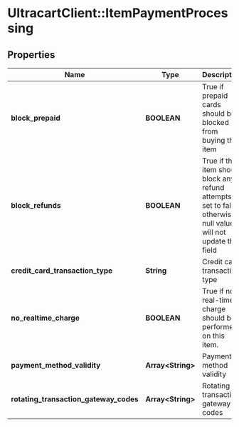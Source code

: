 # UltracartClient::ItemPaymentProcessing

## Properties
Name | Type | Description | Notes
------------ | ------------- | ------------- | -------------
**block_prepaid** | **BOOLEAN** | True if prepaid cards should be blocked from buying this item | [optional] 
**block_refunds** | **BOOLEAN** | True if this item should block any refund attempts, set to false otherwise, null value will not update the field | [optional] 
**credit_card_transaction_type** | **String** | Credit card transaction type | [optional] 
**no_realtime_charge** | **BOOLEAN** | True if no real-time charge should be performed on this item. | [optional] 
**payment_method_validity** | **Array&lt;String&gt;** | Payment method validity | [optional] 
**rotating_transaction_gateway_codes** | **Array&lt;String&gt;** | Rotating transaction gateway codes | [optional] 


